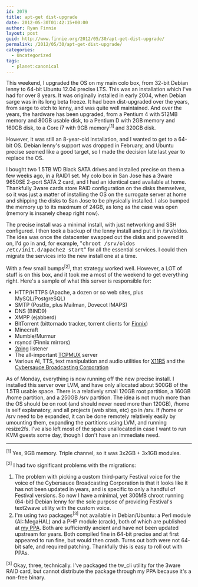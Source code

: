 ```yaml
---
id: 2079
title: apt-get dist-upgrade
date: 2012-05-30T01:42:15+00:00
author: Ryan Finnie
layout: post
guid: http://www.finnie.org/2012/05/30/apt-get-dist-upgrade/
permalink: /2012/05/30/apt-get-dist-upgrade/
categories:
  - Uncategorized
tags:
  - planet:canonical
---
```

This weekend, I upgraded the OS on my main colo box, from 32-bit Debian lenny to 64-bit Ubuntu 12.04 precise LTS. This was an installation which I've had for over 8 years. It was originally installed in early 2004, when Debian sarge was in its long beta freeze. It had been dist-upgraded over the years, from sarge to etch to lenny, and was quite well maintained. And over the years, the hardware has been upgraded, from a Pentium 4 with 512MB memory and 80GB usable disk, to a Pentium D with 2GB memory and 160GB disk, to a Core i7 with 9GB memory<sup>[1]</sup> and 320GB disk.

However, it was still an 8-year-old installation, and I wanted to get to a 64-bit OS. Debian lenny's support was dropped in February, and Ubuntu precise seemed like a good target, so I made the decision late last year to replace the OS.

I bought two 1.5TB WD Black SATA drives and installed precise on them a few weeks ago, in a RAID1 set. My colo box in San Jose has a 3ware 9650SE 2-port SATA 2 card, and I had an identical card available at home. Thankfully 3ware cards store RAID configuration on the disks themselves, so it was just a matter of installing the OS on the surrogate server at home and shipping the disks to San Jose to be physically installed. I also bumped the memory up to its maximum of 24GB, as long as the case was open (memory is insanely cheap right now).

The precise install was a minimal install, with just networking and SSH configured. I then took a backup of the lenny install and put it in /srv/oldos. The idea was once the datacenter swapped out the disks and powered it on, I'd go in and, for example, "<tt>chroot /srv/oldos /etc/init.d/apache2 start</tt>" for all the essential services. I could then migrate the services into the new install one at a time.

With a few small bumps<sup>[2]</sup>, that strategy worked well. However, a LOT of stuff is on this box, and it took me a most of the weekend to get everything right. Here's a sample of what this server is responsible for:

  * HTTP/HTTPS (Apache, a dozen or so web sites, plus MySQL/PostgreSQL)
  * SMTP (Postfix, plus Mailman, Dovecot IMAPS)
  * DNS (BIND9)
  * XMPP (ejabberd)
  * BitTorrent (bittornado tracker, torrent clients for [Finnix](http://www.finnix.org/))
  * Minecraft
  * Mumble/Murmur
  * rsyncd (Finnix mirrors)
  * [2ping](http://www.finnie.org/software/2ping/) listener
  * The all-important [TCPMUX](http://www.finnie.org/2010/02/13/in-tcpmuxd-a-secure-rfc-compliant-tcpmux-server/) server
  * Various AI, TTS, text manipulation and audio utilities for [X11R5](http://www.x11r5.com/) and the [Cybersauce Broadcasting Corporation](http://www.x11r5.com/radio/)

As of Monday, everything is now running off the new precise install. I installed this server over LVM, and have only allocated about 500GB of the 1.5TB usable space. There is a relatively small 120GB root partition, a 160GB /home partition, and a 250GB /srv partition. The idea is not much more than the OS should be on root (and should never need more than 120GB), /home is self explanatory, and all projects (web sites, etc) go in /srv. If /home or /srv need to be expanded, it can be done remotely relatively easily by umounting them, expanding the partitions using LVM, and running resize2fs. I've also left most of the space unallocated in case I want to run KVM guests some day, though I don't have an immediate need.

* * *

<sup>[1]</sup> Yes, 9GB memory. Triple channel, so it was 3x2GB + 3x1GB modules.
  
<sup>[2]</sup> I had two significant problems with the migrations:</p> 

  1. The problem with picking a custom third-party Festival voice for the voice of the Cybersauce Broadcasting Corporation is that it looks like it has not been updated in years, and is specific to only a handful of Festival versions. So now I have a minimal, yet 300MB chroot running (64-bit) Debian lenny for the sole purpose of providing Festival's text2wave utility with the custom voice.
  2. I'm using two packages<sup>[3]</sup> not available in Debian/Ubuntu: a Perl module (AI::MegaHAL) and a PHP module (crack), both of which are published at [my PPA](https://launchpad.net/~fo0bar/+archive/colobox). Both are sufficiently ancient and have not been updated upstream for years. Both compiled fine in 64-bit precise and at first appeared to run fine, but would then crash. Turns out both were not 64-bit safe, and required patching. Thankfully this is easy to roll out with PPAs.

<sup>[3]</sup> Okay, three, technically. I've packaged the tw_cli utility for the 3ware RAID card, but cannot distribute the package through my PPA because it's a non-free binary.
